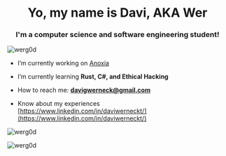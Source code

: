 <h1 align="center">Yo, my name is Davi, AKA Wer</h1>
<h3 align="center">I'm a computer science and software engineering student!</h3>

<p align="left"> <img src="https://komarev.com/ghpvc/?username=werg0d&label=Profile%20views&color=eeff00&style=flat" alt="werg0d" /> </p>

- I’m currently working on [Anoxia](https://github.com/WerG0D/Anoxia)

- I’m currently learning **Rust, C#, and Ethical Hacking**

- How to reach me: **davigwerneck@gmail.com**

- Know about my experiences [https://www.linkedin.com/in/daviwerneckt/](https://www.linkedin.com/in/daviwerneckt/)

<p><img align="center" src="https://github-readme-stats.vercel.app/api/top-langs?username=werg0d&show_icons=true&theme=dark&title_color=ffea00&locale=en&layout=compact" alt="werg0d" /></p>

<p><img align="left" src="https://github-readme-streak-stats.herokuapp.com/?user=werg0d&theme=dark" alt="werg0d" /></p>
